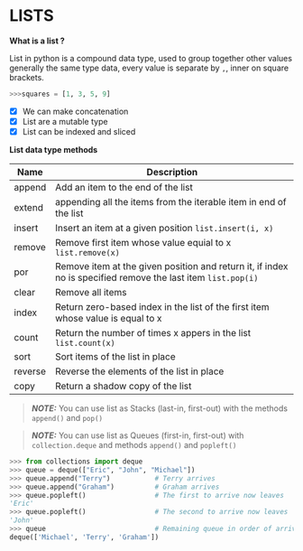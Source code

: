 # LISTS
__What is a list ?__

List in python is a compound data type, used to group together other values generally the same type data, every value is separate by `,`, inner on square brackets.
``` python
>>>squares = [1, 3, 5, 9]
```

- [x] We can make concatenation
- [x] List are a mutable type
- [x] List can be indexed and sliced

__List data type methods__

| Name | Description |
|---   |---          |
| append | Add an item to the end of the list|
| extend | appending all the items from the iterable item in end of the list|
| insert | Insert an item at a given position `list.insert(i, x)`|
| remove | Remove first item whose value equial to x `list.remove(x)`|
| por | Remove item at the given position and return it, if index no is specified remove the last item `list.pop(i)`|
| clear | Remove all items |
| index | Return zero-based index in the list of the first item whose value is equal to x |
| count | Return the number of times x appers in the list `list.count(x)` |
| sort | Sort items of the list in place |
| reverse | Reverse the elements of the list in place |
| copy | Return a shadow copy of the list |

  
> **_NOTE:_** You can use list as Stacks (last-in, first-out) with the methods `append()` and `pop()`

> **_NOTE:_** You can use list as Queues (first-in, first-out) with `collection.deque` and methods `append()` and `popleft()`

``` python
>>> from collections import deque
>>> queue = deque(["Eric", "John", "Michael"])
>>> queue.append("Terry")           # Terry arrives
>>> queue.append("Graham")          # Graham arrives
>>> queue.popleft()                 # The first to arrive now leaves
'Eric'
>>> queue.popleft()                 # The second to arrive now leaves
'John'
>>> queue                           # Remaining queue in order of arrival
deque(['Michael', 'Terry', 'Graham'])
```



